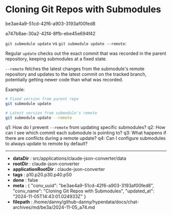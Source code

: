 # Cloning Git Repos with Submodules

be3ae4a9-51cd-42f6-a903-3193af00fed8

a747b8ae-30a2-42f4-8ffb-ebe45e694f42

 `git submodule update` vs `git submodule update --remote`:

Regular `update` checks out the exact commit that was recorded in the parent repository, keeping submodules at a fixed state.

`--remote` fetches the latest changes from the submodule's remote repository and updates to the latest commit on the tracked branch, potentially getting newer code than what was recorded.

Example:
```bash
# Fixed version from parent repo
git submodule update

# Latest version from submodule's remote
git submodule update --remote
```

q1: How do I prevent `--remote` from updating specific submodules?
q2: How can I see which commit each submodule is pointing to?
q3: What happens if there are conflicts during a remote update?
q4: Can I configure submodules to always update to remote by default?

---

* **dataDir** : src/applications/claude-json-converter/data
* **rootDir** : claude-json-converter
* **applicationRootDir** : claude-json-converter
* **tags** : p10.p20.p30.p40.p50
* **done** : false
* **meta** : {
  "conv_uuid": "be3ae4a9-51cd-42f6-a903-3193af00fed8",
  "conv_name": "Cloning Git Repos with Submodules",
  "updated_at": "2024-11-05T14:43:01.024933Z"
}
* **filepath** : /home/danny/github-danny/hyperdata/docs/chat-archives/md/be3a/2024-11-05_a74.md